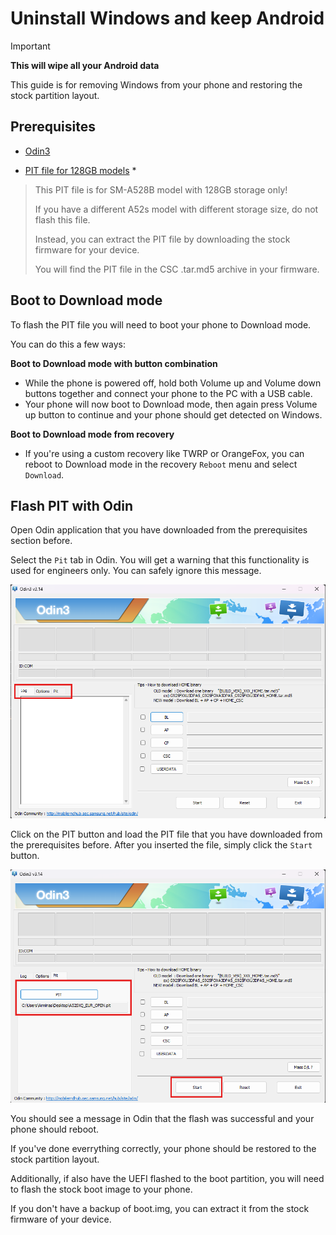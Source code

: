 # Uninstall Windows and keep Android

> [!Important]
> **This will wipe all your Android data**
> 

This guide is for removing Windows from your phone and restoring the stock partition layout.

## Prerequisites

- [Odin3](https://gitlab.com/Ryzen5950XT/odin_dl/-/raw/main/Odin3_v3.14.4.zip?inline=false)

- [PIT file for 128GB models](https://box.ver.lt/cloud/index.php/s/2HkjS5P6DaoPaoT) *

>
> This PIT file is for SM-A528B model with 128GB storage only!
>
> If you have a different A52s model with different storage size, do not flash this file.
>
> Instead, you can extract the PIT file by downloading the stock firmware for your device.
> 
> You will find the PIT file in the CSC .tar.md5 archive in your firmware.
>

## Boot to Download mode

To flash the PIT file you will need to boot your phone to Download mode.

You can do this a few ways:

**Boot to Download mode with button combination**
- While the phone is powered off, hold both Volume up and Volume down buttons together
and connect your phone to the PC with a USB cable.
- Your phone will now boot to Download mode, then again press
Volume up button to continue and your phone should get detected on Windows.

**Boot to Download mode from recovery**
- If you're using a custom recovery like TWRP or OrangeFox, you can reboot to Download mode
in the recovery `Reboot` menu and select `Download`.

## Flash PIT with Odin

Open Odin application that you have downloaded from the prerequisites section before.

Select the `Pit` tab in Odin.
You will get a warning that this functionality is used for engineers only. You can safely ignore this message.

![img](images/Odin-1.png)

Click on the PIT button and load the PIT file that you have downloaded from the prerequisites before.
After you inserted the file, simply click the `Start` button.

![img](images/Odin-2.png)

You should see a message in Odin that the flash was successful and your phone should reboot.

If you've done everrything correctly, your phone should be restored to the stock partition layout.

Additionally, if also have the UEFI flashed to the boot partition, you will need to flash the stock boot image
to your phone.

If you don't have a backup of boot.img, you can extract it from the stock firmware of your device.
